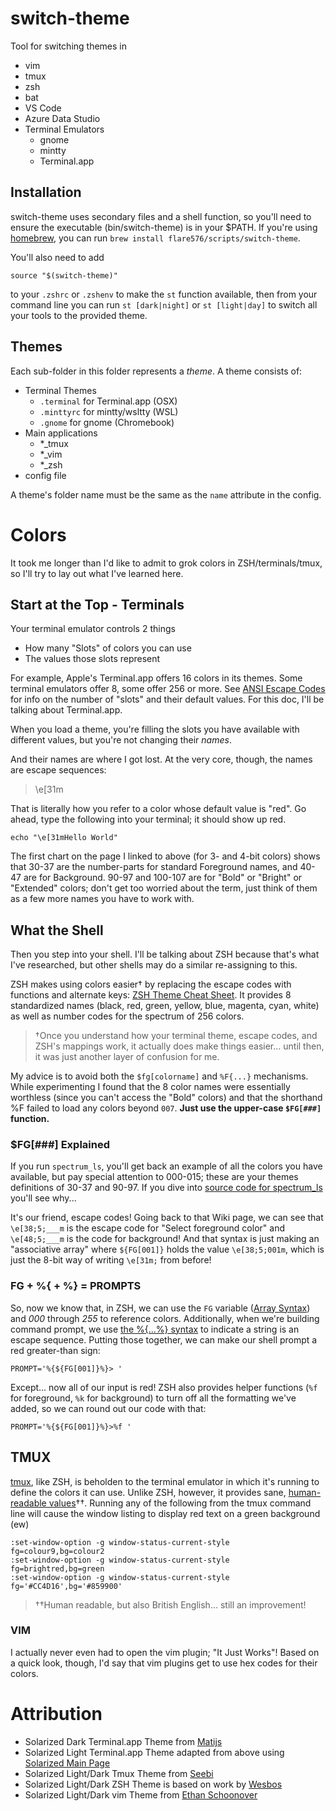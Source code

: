 # switch-theme

Tool for switching themes in
- vim
- tmux
- zsh
- bat
- VS Code
- Azure Data Studio
- Terminal Emulators
  - gnome
  - mintty
  - Terminal.app

## Installation

switch-theme uses secondary files and a shell function, so you'll need to ensure the executable
(bin/switch-theme) is in your $PATH. If you're using [homebrew](https://brew.sh/), you can run `brew install flare576/scripts/switch-theme`.

You'll also need to add

```
source "$(switch-theme)"
```

to your `.zshrc` or `.zshenv` to make the `st` function available, then from your command line you
can run `st [dark|night]` or `st [light|day]` to switch all your tools to the provided theme.

## Themes

Each sub-folder in this folder represents a _theme_. A theme consists of:

* Terminal Themes
  * `.terminal` for Terminal.app (OSX)
  * `.minttyrc` for mintty/wsltty (WSL)
  * `.gnome` for gnome (Chromebook)
* Main applications
  * \*\_tmux
  * \*\_vim
  * \*\_zsh
* config file

A theme's folder name must be the same as the `name` attribute in the config.

# Colors

It took me longer than I'd like to admit to grok colors in ZSH/terminals/tmux,
so I'll try to lay out what I've learned here.

## Start at the Top - Terminals

Your terminal emulator controls 2 things

- How many "Slots" of colors you can use
- The values those slots represent

For example, Apple's Terminal.app offers 16 colors in its themes. Some terminal
emulators offer 8, some offer 256 or more. See [ANSI Escape
Codes](https://en.wikipedia.org/wiki/ANSI_escape_code#Colors) for info on the
number of "slots" and their default values. For this doc, I'll be talking about
Terminal.app.

When you load a theme, you're filling the slots you have available with different values, but you're not changing
their *names*.

And their names are where I got lost. At the very core, though, the names are
escape sequences:

> \e[31m

That is literally how you refer to a color whose default value is "red". Go
ahead, type the following into your terminal; it should show up red.

```
echo "\e[31mHello World"
```

The first chart on the page I linked to above (for 3- and 4-bit colors) shows
that 30-37 are the number-parts for standard Foreground names, and 40-47 are
for Background. 90-97 and 100-107 are for "Bold" or "Bright" or "Extended"
colors; don't get too worried about the term, just think of them as a few more
names you have to work with.

## What the Shell

Then you step into your shell. I'll be talking about ZSH because that's what
I've researched, but other shells may do a similar re-assigning to this.

ZSH makes using colors easier† by replacing the escape codes with functions and
alternate keys: [ZSH Theme Cheat
Sheet](https://jsfiddle.net/seport/shrovLgf/embedded/result/). It provides 8
standardized names (black, red, green, yellow, blue, magenta, cyan, white) as
well as number codes for the spectrum of 256 colors.

> †Once you understand how your terminal theme, escape codes, and ZSH's
> mappings work, it actually does make things easier... until then, it was just
> another layer of confusion for me.

My advice is to avoid both the `$fg[colorname]` and `%F{...}` mechanisms. While
experimenting I found that the 8 color names were essentially worthless (since
you can't access the "Bold" colors) and that the shorthand %F failed to load
any colors beyond `007`. **Just use the upper-case `$FG[###]` function.**

### $FG[###] Explained

If you run `spectrum_ls`, you'll get back an example of all the colors you have
available, but pay special attention to 000-015; these are your themes
definitions of 30-37 and 90-97. If you dive into [source code for
spectrum_ls](https://github.com/ohmyzsh/ohmyzsh/blob/master/lib/spectrum.zsh#L17)
you'll see why...

It's our friend, escape codes! Going back to that Wiki page, we can see that
`\e[38;5;___m` is the escape code for "Select foreground color" and
`\e[48;5;___m` is the code for background! And that syntax is just making an
"associative array" where `${FG[001]}` holds the value `\e[38;5;001m`, which is
just the 8-bit way of writing `\e[31m;` from before!

### FG + %{ + %} = PROMPTS

So, now we know that, in ZSH, we can use the `FG` variable ([Array
Syntax](https://www.artificialworlds.net/blog/2012/10/17/bash-associative-array-examples/))
and *000* through *255* to reference colors. Additionally, when we're building
command prompt, we use [the %{...%}
syntax](http://zsh.sourceforge.net/Doc/Release/Prompt-Expansion.html#Visual-effects)
to indicate a string is an escape sequence. Putting those together, we can make
our shell prompt a red greater-than sign:

```
PROMPT='%{${FG[001]}%}> '
```

Except... now all of our input is red! ZSH also provides helper functions (`%f`
for foreground, `%k` for background) to turn off all the formatting we've
added, so we can round out our code with that:

```
PROMPT='%{${FG[001]}%}>%f '
```

## TMUX

[tmux](https://github.com/tmux/tmux/wiki), like ZSH, is beholden to the
terminal emulator in which it's running to define the colors it can use. Unlike
ZSH, however, it provides sane, [human-readable
values](https://man7.org/linux/man-pages/man1/tmux.1.html#STYLES)††. Running any
of the following from the tmux command line will cause the window listing to
display red text on a green background (ew)

```
:set-window-option -g window-status-current-style fg=colour9,bg=colour2
:set-window-option -g window-status-current-style fg=brightred,bg=green
:set-window-option -g window-status-current-style fg='#CC4D16',bg='#859900'
```
> ††Human readable, but also British English... still an improvement!

### VIM

I actually never even had to open the vim plugin; "It Just Works"! Based on a
quick look, though, I'd say that vim plugins get to use hex codes for their
colors.

# Attribution
- Solarized Dark Terminal.app Theme from [Matijs](https://gist.github.com/matijs/808eda8c133d41f9338f89a0077d6b95)
- Solarized Light Terminal.app Theme adapted from above using [Solarized Main Page](https://ethanschoonover.com/solarized/#usage-development)
- Solarized Light/Dark Tmux Theme from [Seebi](https://github.com/seebi/tmux-colors-solarized)
- Solarized Light/Dark ZSH Theme is based on work by [Wesbos](https://github.com/wesbos/cobalt2)
- Solarized Light/Dark vim Theme from [Ethan Schoonover](https://github.com/altercation/vim-colors-solarized)
